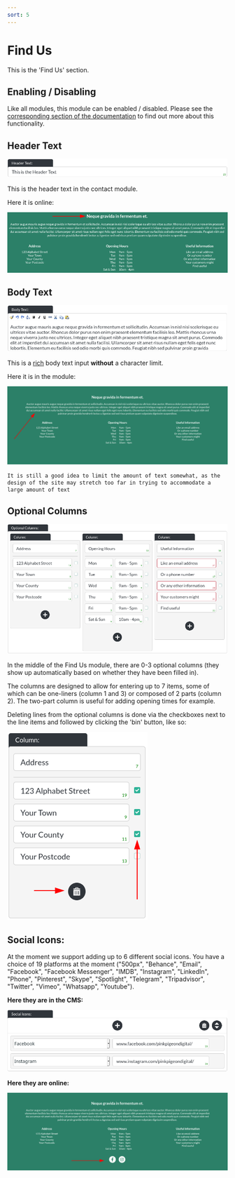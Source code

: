 ```yaml
---
sort: 5
---
```


# Find Us

This is the 'Find Us' section.

## Enabling / Disabling

Like all modules, this module can be enabled / disabled. Please see the [corresponding section of the documentation][endis] to find out more about this functionality.

[endis]: https://pinkpigeondocs.github.io/Pink-Pigeon-Documentation/4_General_Components/4_enabling_disabling_modules.html

## Header Text

![Image of the contact module's header text](https://raw.githubusercontent.com/pinkpigeondocs/Pink-Pigeon-Documentation/master/docs/common_elements_images/header_text.png)

This is the header text in the contact module.

Here it is online:

![Image of the contact module's header text online](https://raw.githubusercontent.com/pinkpigeondocs/Pink-Pigeon-Documentation/master/docs/6_Modules/images/5_find_us_header_online.png)


## Body Text

![Image of the body text](https://raw.githubusercontent.com/pinkpigeondocs/Pink-Pigeon-Documentation/master/docs/common_elements_images/body_text.png)

This is a [rich](https://pinkpigeondocs.github.io/Pink-Pigeon-Documentation/4_General_Components/6_rich_text_editing.html) body text input **without** a character limit.

Here it is in the module:

![Image of the contact module body text online](https://raw.githubusercontent.com/pinkpigeondocs/Pink-Pigeon-Documentation/master/docs/6_Modules/images/5_find_us_body_online.png)


```tip
It is still a good idea to limit the amount of text somewhat, as the design of the site may stretch too far in trying to accommodate a large amount of text
```

## Optional Columns

![Image of the find us module's optional columns](https://raw.githubusercontent.com/pinkpigeondocs/Pink-Pigeon-Documentation/master/docs/6_Modules/images/5_find_us_optional_columns.png)

In the middle of the Find Us module, there are 0-3 optional columns (they show up automatically based on whether they have been filled in).

The columns are designed to allow for entering up to 7 items, some of which can be one-liners (column 1 and 3) or composed of 2 parts (column 2). The two-part column is useful for adding opening times for example.

Deleting lines from the optional columns is done via the checkboxes next to the line items and followed by clicking the 'bin' button, like so:

![Image of the find us module's optional columns checkboxes checked and bin showing](https://raw.githubusercontent.com/pinkpigeondocs/Pink-Pigeon-Documentation/master/docs/6_Modules/images/5_find_us_optional_columns_checkbox_bin.png)

## Social Icons:

At the moment we support adding up to 6 different social icons. You have a choice of 19 platforms at the moment ("500px", "Behance", "Email", "Facebook", "Facebook Messenger", "IMDB", "Instagram", "LinkedIn", "Phone", "Pinterest", "Skype", "Spotlight", "Telegram", "Tripadvisor", "Twitter", "Vimeo", "Whatsapp", "Youtube").

**Here they are in the CMS:**

![Image of the bio module social icons in the CMS](https://raw.githubusercontent.com/pinkpigeondocs/Pink-Pigeon-Documentation/master/docs/6_Modules/images/2_bio_social_icons_cms.png)

**Here they are online:**

![Image of the bio module social icons in the CMS](https://raw.githubusercontent.com/pinkpigeondocs/Pink-Pigeon-Documentation/master/docs/6_Modules/images/5_find_us_social_icons.png)